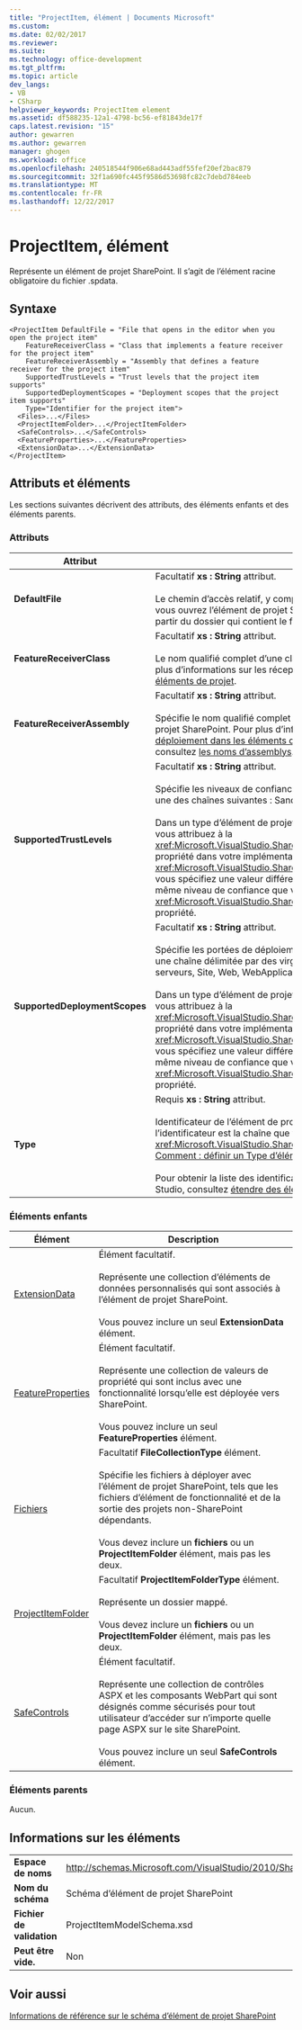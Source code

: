 ```yaml
---
title: "ProjectItem, élément | Documents Microsoft"
ms.custom: 
ms.date: 02/02/2017
ms.reviewer: 
ms.suite: 
ms.technology: office-development
ms.tgt_pltfrm: 
ms.topic: article
dev_langs:
- VB
- CSharp
helpviewer_keywords: ProjectItem element
ms.assetid: df588235-12a1-4798-bc56-ef81843de17f
caps.latest.revision: "15"
author: gewarren
ms.author: gewarren
manager: ghogen
ms.workload: office
ms.openlocfilehash: 240518544f906e68ad443adf55fef20ef2bac879
ms.sourcegitcommit: 32f1a690fc445f9586d53698fc82c7debd784eeb
ms.translationtype: MT
ms.contentlocale: fr-FR
ms.lasthandoff: 12/22/2017
---
```

# <a name="projectitem-element"></a>ProjectItem, élément
  Représente un élément de projet SharePoint. Il s’agit de l’élément racine obligatoire du fichier .spdata.  
  
## <a name="syntax"></a>Syntaxe  
  
```  
<ProjectItem DefaultFile = "File that opens in the editor when you open the project item"  
    FeatureReceiverClass = "Class that implements a feature receiver for the project item"  
    FeatureReceiverAssembly = "Assembly that defines a feature receiver for the project item"  
    SupportedTrustLevels = "Trust levels that the project item supports"  
    SupportedDeploymentScopes = "Deployment scopes that the project item supports"  
    Type="Identifier for the project item">  
  <Files>...</Files>  
  <ProjectItemFolder>...</ProjectItemFolder>  
  <SafeControls>...</SafeControls>  
  <FeatureProperties>...</FeatureProperties>  
  <ExtensionData>...</ExtensionData>  
</ProjectItem>  
```  
  
## <a name="attributes-and-elements"></a>Attributs et éléments  
 Les sections suivantes décrivent des attributs, des éléments enfants et des éléments parents.  
  
### <a name="attributes"></a>Attributs  
  
|Attribut|Description|  
|---------------|-----------------|  
|**DefaultFile**|Facultatif **xs : String** attribut.<br /><br /> Le chemin d’accès relatif, y compris le nom de fichier du fichier qui s’ouvre dans l’éditeur Visual Studio lorsque vous ouvrez l’élément de projet SharePoint dans **l’Explorateur de solutions**. Le chemin d’accès est relatif à partir du dossier qui contient le fichier .spdata.|  
|**FeatureReceiverClass**|Facultatif **xs : String** attribut.<br /><br /> Le nom qualifié complet d’une classe de récepteur de fonctionnalité pour cet élément de projet SharePoint. Pour plus d’informations sur les récepteurs, consultez [fournissant l’empaquetage et du déploiement dans les éléments de projet](../sharepoint/providing-packaging-and-deployment-information-in-project-items.md).|  
|**FeatureReceiverAssembly**|Facultatif **xs : String** attribut.<br /><br /> Spécifie le nom qualifié complet d’un assembly qui définit un récepteur de fonctionnalité pour cet élément de projet SharePoint. Pour plus d’informations sur les récepteurs, consultez [fournissant l’empaquetage et du déploiement dans les éléments de projet](../sharepoint/providing-packaging-and-deployment-information-in-project-items.md). Pour plus d’informations sur les noms d’assembly qualifié complet, consultez [les noms d’assemblys](/dotnet/framework/app-domains/assembly-names).|  
|**SupportedTrustLevels**|Facultatif **xs : String** attribut.<br /><br /> Spécifie les niveaux de confiance prenant en charge cet élément de projet SharePoint. Cette valeur peut être une des chaînes suivantes : Sandboxed, FullTrust, ou l’ensemble. La valeur All spécifie Sandboxed et FullTrust.<br /><br /> Dans un type d’élément de projet SharePoint personnalisé, la valeur de cet attribut correspond à la valeur que vous attribuez à la <xref:Microsoft.VisualStudio.SharePoint.ISharePointProjectItemTypeDefinition.SupportedTrustLevels%2A> propriété dans votre implémentation de la <xref:Microsoft.VisualStudio.SharePoint.ISharePointProjectItemTypeProvider.InitializeType%2A> (méthode). Si vous spécifiez une valeur différente pour cet attribut, Visual Studio remplace la valeur afin qu’elle spécifie le même niveau de confiance que vous spécifiez dans le <xref:Microsoft.VisualStudio.SharePoint.ISharePointProjectItemTypeDefinition.SupportedTrustLevels%2A> propriété.|  
|**SupportedDeploymentScopes**|Facultatif **xs : String** attribut.<br /><br /> Spécifie les portées de déploiement qui prend en charge par cet élément de projet SharePoint. Cette valeur est une chaîne délimitée par des virgules qui se compose d’un ou plusieurs des chaînes suivantes : batterie de serveurs, Site, Web, WebApplication ou Package. Par exemple, « Web, Site ».<br /><br /> Dans un type d’élément de projet SharePoint personnalisé, la valeur de cet attribut correspond à la valeur que vous attribuez à la <xref:Microsoft.VisualStudio.SharePoint.ISharePointProjectItemTypeDefinition.SupportedDeploymentScopes%2A> propriété dans votre implémentation de la <xref:Microsoft.VisualStudio.SharePoint.ISharePointProjectItemTypeProvider.InitializeType%2A> (méthode). Si vous spécifiez une valeur différente pour cet attribut, Visual Studio remplace la valeur afin qu’elle spécifie le même niveau de confiance que vous spécifiez dans le <xref:Microsoft.VisualStudio.SharePoint.ISharePointProjectItemTypeDefinition.SupportedDeploymentScopes%2A> propriété.|  
|**Type**|Requis **xs : String** attribut.<br /><br /> Identificateur de l’élément de projet SharePoint. Dans un type d’élément de projet SharePoint personnalisé, l’identificateur est la chaîne que vous passez à le <xref:Microsoft.VisualStudio.SharePoint.SharePointProjectItemTypeAttribute>. Pour plus d’informations, consultez [Comment : définir un Type d’élément de projet SharePoint](../sharepoint/how-to-define-a-sharepoint-project-item-type.md).<br /><br /> Pour obtenir la liste des identificateurs pour les éléments de projet SharePoint intégrés inclus avec Visual Studio, consultez [étendre des éléments de projet SharePoint](../sharepoint/extending-sharepoint-project-items.md).|  
  
### <a name="child-elements"></a>Éléments enfants  
  
|Élément|Description|  
|-------------|-----------------|  
|[ExtensionData](../sharepoint/extensiondata-element.md)|Élément facultatif.<br /><br /> Représente une collection d’éléments de données personnalisés qui sont associés à l’élément de projet SharePoint.<br /><br /> Vous pouvez inclure un seul **ExtensionData** élément.|  
|[FeatureProperties](../sharepoint/featureproperties-element.md)|Élément facultatif.<br /><br /> Représente une collection de valeurs de propriété qui sont inclus avec une fonctionnalité lorsqu’elle est déployée vers SharePoint.<br /><br /> Vous pouvez inclure un seul **FeatureProperties** élément.|  
|[Fichiers](../sharepoint/files-element.md)|Facultatif **FileCollectionType** élément.<br /><br /> Spécifie les fichiers à déployer avec l’élément de projet SharePoint, tels que les fichiers d’élément de fonctionnalité et de la sortie des projets non-SharePoint dépendants.<br /><br /> Vous devez inclure un **fichiers** ou un **ProjectItemFolder** élément, mais pas les deux.|  
|[ProjectItemFolder](../sharepoint/projectitemfolder-element.md)|Facultatif **ProjectItemFolderType** élément.<br /><br /> Représente un dossier mappé.<br /><br /> Vous devez inclure un **fichiers** ou un **ProjectItemFolder** élément, mais pas les deux.|  
|[SafeControls](../sharepoint/safecontrols-element.md)|Élément facultatif.<br /><br /> Représente une collection de contrôles ASPX et les composants WebPart qui sont désignés comme sécurisés pour tout utilisateur d’accéder sur n’importe quelle page ASPX sur le site SharePoint.<br /><br /> Vous pouvez inclure un seul **SafeControls** élément.|  
  
### <a name="parent-elements"></a>Éléments parents  
 Aucun.  
  
## <a name="element-information"></a>Informations sur les éléments  
  
|||  
|-|-|  
|**Espace de noms**|http://schemas.Microsoft.com/VisualStudio/2010/SharePointTools/SharePointProjectItemModel|  
|**Nom du schéma**|Schéma d’élément de projet SharePoint|  
|**Fichier de validation**|ProjectItemModelSchema.xsd|  
|**Peut être vide.**|Non|  
  
## <a name="see-also"></a>Voir aussi  
 [Informations de référence sur le schéma d’élément de projet SharePoint](../sharepoint/sharepoint-project-item-schema-reference.md)  
  
  